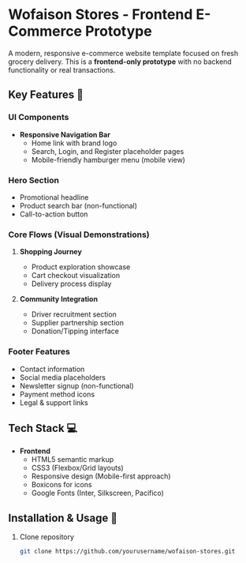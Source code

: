 # Wofaison Stores - Frontend E-Commerce Prototype

A modern, responsive e-commerce website template focused on fresh grocery delivery. This is a **frontend-only prototype** with no backend functionality or real transactions.

## Key Features 🛒

### UI Components
- **Responsive Navigation Bar**
  - Home link with brand logo
  - Search, Login, and Register placeholder pages
  - Mobile-friendly hamburger menu (mobile view)

### Hero Section
- Promotional headline
- Product search bar (non-functional)
- Call-to-action button

### Core Flows (Visual Demonstrations)
1. **Shopping Journey**
   - Product exploration showcase
   - Cart checkout visualization
   - Delivery process display

2. **Community Integration**
   - Driver recruitment section
   - Supplier partnership section
   - Donation/Tipping interface

### Footer Features
- Contact information
- Social media placeholders
- Newsletter signup (non-functional)
- Payment method icons
- Legal & support links

## Tech Stack 💻
- **Frontend**
  - HTML5 semantic markup
  - CSS3 (Flexbox/Grid layouts)
  - Responsive design (Mobile-first approach)
  - Boxicons for icons
  - Google Fonts (Inter, Silkscreen, Pacifico)

## Installation & Usage 🚀
1. Clone repository
   ```bash
   git clone https://github.com/yourusername/wofaison-stores.git
